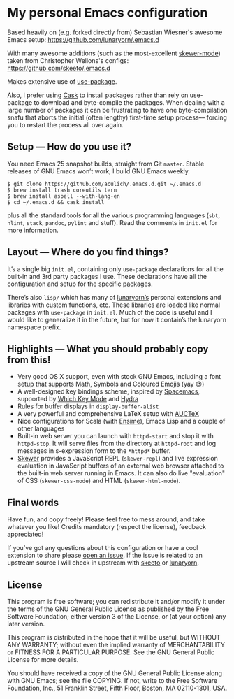 # My personal Emacs configuration #

Based heavily on (e.g. forked directly from) Sebastian Wiesner's awesome Emacs setup: https://github.com/lunaryorn/.emacs.d

With many awesome additions (such as the most-excellent [skewer-mode](https://github.com/skeeto/.emacs.d#skewer)) taken from Christopher Wellons's configs: https://github.com/skeeto/.emacs.d


Makes extensive use of [use-package](https://github.com/jwiegley/use-package).

Also, I prefer using [Cask](https://github.com/cask/cask) to install packages rather than rely on use-package to download and byte-compile the packages. When dealing with a large number of packages it can be frustrating to have one byte-compilation snafu that aborts the initial (often lengthy) first-time setup process–– forcing you to restart the process all over again.

## Setup — How do you use it? ##

You need Emacs 25 snapshot builds, straight from Git `master`.  Stable releases of GNU Emacs won’t work, I build GNU Emacs weekly.

```console
$ git clone https://github.com/aculich/.emacs.d.git ~/.emacs.d
$ brew install trash coreutils tern
$ brew install aspell --with-lang-en
$ cd ~/.emacs.d && cask install
```

plus all the standard tools for all the various programming languages (`sbt`, `hlint`, `stack`, `pandoc`, `pylint` and stuff).  Read the comments in `init.el` for more information.

## Layout — Where do you find things? ##

It’s a single big `init.el`, containing only `use-package` declarations for all the built-in and 3rd party packages I use.  These declarations have all the configuration and setup for the specific packages.

There’s also `lisp/` which has many of [lunaryorn’s](https://github.com/lunaryorn/.emacs.d) personal extensions and libraries with custom functions, etc.  These libraries are loaded like normal packages with `use-package` in `init.el`. Much of the code is useful and I would like to generalize it in the future, but for now it contain’s the lunaryorn namespace prefix.

## Highlights — What you should probably copy from this! ##

- Very good OS X support, even with stock GNU Emacs, including a font setup that supports Math, Symbols and Coloured Emojis (yay 😍)
- A well-designed key bindings scheme, inspired by [Spacemacs][], supported by
  [Which Key Mode][] and [Hydra][]
- Rules for buffer displays in `display-buffer-alist`
- A very powerful and comprehensive LaTeX setup with [AUCTeX][]
- Nice configurations for Scala (with [Ensime][]), Emacs Lisp and a couple of
  other languages
- Built-in web server you can launch with `httpd-start` and stop it with `httpd-stop`. It will serve files from the directory at `httpd-root` and log messages in s-expression form to the `*httpd*` buffer.
- [Skewer][] provides a JavaScript REPL (`skewer-repl`) and live expression evaluation in JavaScript buffers of an external web browser attached to the built-in web server running in Emacs. It can also do live "evaluation" of CSS (`skewer-css-mode`) and HTML (`skewer-html-mode`).


[Spacemacs]: http://spacemacs.org
[Which Key Mode]: https://github.com/justbur/emacs-which-key
[Hydra]: https://github.com/abo-abo/hydra
[AUCTeX]: https://www.gnu.org/software/auctex/
[Ensime]: http://ensime.github.io
[Skewer]: https://github.com/skeeto/.emacs.d#skewer

## Final words ##

Have fun, and copy freely!  Please feel free to mess around, and take whatever
you like!  Credits mandatory (respect the license), feedback appreciated!

If you’ve got any questions about this configuration or have a cool extension to
share please [open an issue](https://github.com/aculich/.emacs.d/issues/new). If the issue is related to an upstream source I will check in upstream with [skeeto](https://github.com/skeeto/.emacs.d/issues) or [lunaryorn](https://github.com/lunaryorn/.emacs.d/issues).

## License ##

This program is free software; you can redistribute it and/or modify it under
the terms of the GNU General Public License as published by the Free Software
Foundation; either version 3 of the License, or (at your option) any later
version.

This program is distributed in the hope that it will be useful, but WITHOUT ANY
WARRANTY; without even the implied warranty of MERCHANTABILITY or FITNESS FOR A
PARTICULAR PURPOSE.  See the GNU General Public License for more details.

You should have received a copy of the GNU General Public License along with GNU
Emacs; see the file COPYING.  If not, write to the Free Software Foundation,
Inc., 51 Franklin Street, Fifth Floor, Boston, MA 02110-1301, USA.
